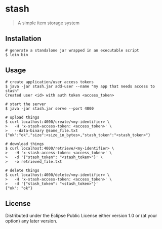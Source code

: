 # stash

> A simple item storage system

## Installation


```
# generate a standalone jar wrapped in an executable script
$ lein bin
```

## Usage

```
# create application/user access tokens
$ java -jar stash.jar add-user --name "my app that needs access to stash"
Created user <id> with auth token <access_token>

# start the server
$ java -jar stash.jar serve --port 4000

# upload things
$ curl localhost:4000/create/<my-identifier> \
>   -H 'x-stash-access-token: <access_token>' \
>   --data-binary @some_file.txt
{"ok":"ok","size":<size_in_bytes>,"stash_token":"<stash_token>"}

# download things
$ curl localhost:4000/retrieve/<my-identifier> \
>   -H 'x-stash-access-token: <access_token>' \
>   -d '{"stash_token": "<stash_token>"}' \
>   -o retrieved_file.txt

# delete things
$ curl localhost:4000/delete/<my-identifier> \
>   -H 'x-stash-access-token: <access_token>' \
>   -d '{"stash_token": "<stash_token>"}'
{"ok": "ok"}
```

## License

Distributed under the Eclipse Public License either version 1.0 or (at
your option) any later version.
